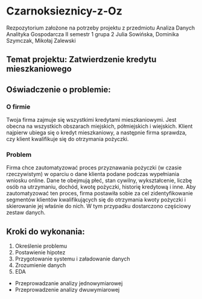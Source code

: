 # Czarnoksieznicy-z-Oz
Rezpozytorium założone na potrzeby projektu z przedmiotu Analiza Danych 
Analityka Gospodarcza II semestr 1 grupa 2
Julia Sowińska, Dominika Szymczak, Mikołaj Zalewski

## Temat projektu: Zatwierdzenie kredytu mieszkaniowego

## Oświadczenie o problemie:
### O firmie
Twoja firma zajmuje się wszystkimi kredytami mieszkaniowymi. Jest obecna na wszystkich obszarach miejskich, półmiejskich i wiejskich. Klient najpierw ubiega się o kredyt mieszkaniowy, a następnie firma sprawdza, czy klient kwalifikuje się do otrzymania pożyczki.

### Problem
Firma chce zautomatyzować proces przyznawania pożyczki (w czasie rzeczywistym) w oparciu o dane klienta podane podczas wypełniania wniosku online. Dane te obejmują płeć, stan cywilny, wykształcenie, liczbę osób na utrzymaniu, dochód, kwotę pożyczki, historię kredytową i inne. Aby zautomatyzować ten proces, firma postawiła sobie za cel zidentyfikowanie segmentów klientów kwalifikujących się do otrzymania kwoty pożyczki i skierowanie jej właśnie do nich. W tym przypadku dostarczono częściowy zestaw danych.

## Kroki do wykonania:
1.	Określenie problemu
2.	Postawienie hipotez
3.	Przygotowanie systemu i załadowanie danych
4.	Zrozumienie danych
5.	EDA
- Przeprowadzanie analizy jednowymiarowej
- Przeprowadzenie analizy dwuwymiarowej
